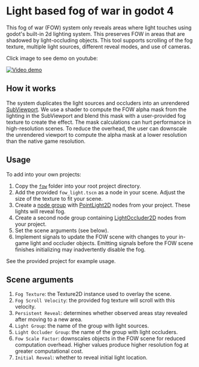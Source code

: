 # Light based fog of war in godot 4
This fog of war (FOW) system only reveals areas where light touches using godot's built-in 2d lighting system. This preserves FOW in areas that are shadowed by light-occluding objects. This tool supports scrolling of the fog texture, multiple light sources, different reveal modes, and use of cameras.

Click image to see demo on youtube: 

[![Video demo](http://img.youtube.com/vi/SyBqYFzUPOw/0.jpg)](http://www.youtube.com/watch?v=SyBqYFzUPOw)

## How it works
The system duplicates the light sources and occluders into an unrendered [SubViewport](https://docs.godotengine.org/en/stable/classes/class_subviewport.html). We use a shader to compute the FOW alpha mask from the lighting in the SubViewport and blend this mask with a user-provided fog texture to create the effect. The mask calculations can hurt performance in high-resolution scenes. To reduce the overhead, the user can downscale the unrendered viewport to compute the alpha mask at a lower resolution than the native game resolution.   

## Usage
To add into your own projects:
1. Copy the [`fow`](fow) folder into your root project directory.
2. Add the provided `fow_light.tscn` as a node in your scene. Adjust the size of the texture to fit your scene.
3. Create a [node group](https://docs.godotengine.org/en/stable/tutorials/scripting/groups.html) with [PointLight2D](https://docs.godotengine.org/en/stable/classes/class_pointlight2d.html) nodes from your project. These lights will reveal fog.
4. Create a second node group containing [LightOccluder2D](https://docs.godotengine.org/en/stable/classes/class_lightoccluder2d.html) nodes from your project.
5. Set the scene arguments (see below).
6. Implement signals to update the FOW scene with changes to your in-game light and occluder objects. Emitting signals before the FOW scene finishes initializing may inadvertently disable the fog.

See the provided project for example usage. 

## Scene arguments
1. `Fog Texture`: the Texture2D instance used to overlay the scene.
2. `Fog Scroll Velocity`: the provided fog texture will scroll with this velocity.
3. `Persistent Reveal`: determines whether observed areas stay revealed after moving to a new area.
4. `Light Group`: the name of the group with light sources.
5. `Light Occluder Group`: the name of the group with light occluders.
6. `Fow Scale Factor`: downscales objects in the FOW scene for reduced computation overhead. Higher values produce higher resolution fog at greater computational cost.
7. `Initial Reveal`: whether to reveal initial light location.
